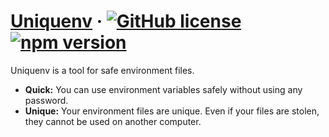 # [Uniquenv](https://github.com/bug3/uniquenv) &middot; [![GitHub license](https://img.shields.io/badge/license-MIT-blue.svg)](https://github.com/bug3/uniquenv/blob/master/LICENSE) [![npm version](https://img.shields.io/npm/v/react.svg?style=flat)](https://www.npmjs.com/package/uniquenv)

Uniquenv is a tool for safe environment files.

* **Quick:** You can use environment variables safely without using any password.
* **Unique:** Your environment files are unique. Even if your files are stolen, they cannot be used on another computer.
